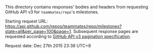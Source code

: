This directory contains responses' bodies and headers from requesting GitHub API v3 for `teammates/repo`'s milestones.

Starting request URL: https://api.github.com/repos/teammates/repo/milestones?state=all&per_page=100&page=1.
Subsequent response pages are requested according to [GitHub API v3 pagination specification](https://developer.github.com/v3/#pagination).

Request date: Dec 27th 2015 23:38 UTC+8
